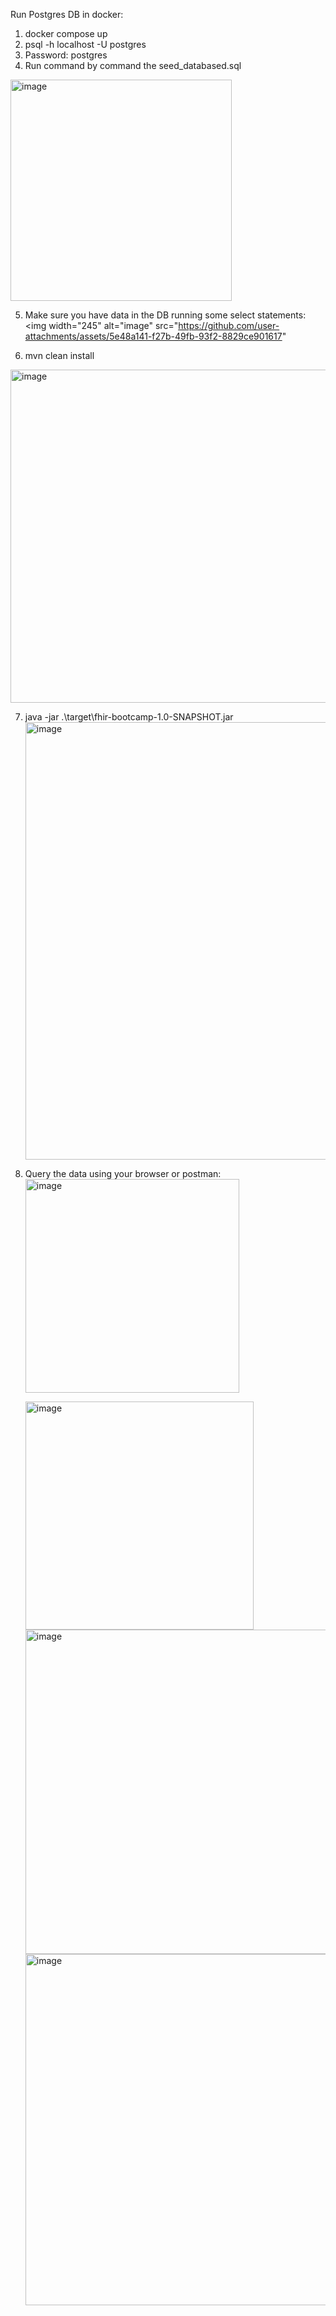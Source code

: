 Run Postgres DB in docker:
1) docker compose up
2) psql -h localhost -U postgres
3) Password: postgres
4) Run command by command the seed_databased.sql
  <img width="354" alt="image" src="https://github.com/user-attachments/assets/b62f9037-20d4-4d9e-bf7b-48135c49b2c2" />

5) Make sure you have data in the DB running some select statements:
<img width="245" alt="image" src="https://github.com/user-attachments/assets/5e48a141-f27b-49fb-93f2-8829ce901617" 

6) mvn clean install
<img width="533" alt="image" src="https://github.com/user-attachments/assets/0c370c08-c417-4b97-803a-c4aeecc236b6" />

   
7) java -jar .\target\fhir-bootcamp-1.0-SNAPSHOT.jar
   <img width="700" alt="image" src="https://github.com/user-attachments/assets/51a94704-5b86-4157-a203-00685ff92182" />

8) Query the data using your browser or postman:
   <img width="342" alt="image" src="https://github.com/user-attachments/assets/6aee90f9-8aa0-45dc-b448-9db18cffd43c" />

   <img width="365" alt="image" src="https://github.com/user-attachments/assets/f27ba1c2-6a58-4326-81a4-a77b8a76a7d7" />

   <img width="519" alt="image" src="https://github.com/user-attachments/assets/c574eac2-2efa-410a-a4a0-2b6468480385" />

   <img width="562" alt="image" src="https://github.com/user-attachments/assets/3c51805b-0103-47f6-84a2-7ec532c90f78" />




